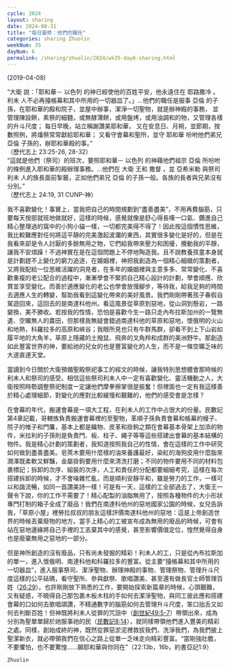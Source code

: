 ```yaml
---
cycle: 2024
layout: sharing
date: 2024-08-31
title: "每日靈修：他們的職任"
categories: sharing Zhuolin
weekNum: 35
dayNum: 6
permalink: /sharing/zhuolin/2024/wk35-day6-sharing.html
--- 
```

(2019-04-08)

“大衛 說：「耶和華－ 以色列 的神已經使他的百姓平安，他永遠住在 耶路撒冷 。 利未 人不必再擡帳幕和其中所用的一切器皿了。」...他們的職任是服事 亞倫 的子孫，在耶和華的殿和院子，並屋中辦事，潔淨一切聖物，就是辦神殿的事務， 並管理陳設餅，素祭的細麵，或無酵薄餅，或用盤烤，或用油調和的物，又管理各樣的升斗尺度； 每日早晚，站立稱謝讚美耶和華， 又在安息日、月朔，並節期，按數照例，將燔祭常常獻給耶和華； 又看守會幕和聖所，並守 耶和華 吩咐他們弟兄 亞倫 子孫的，辦耶和華殿的事。”  
（歷代志上 23:25-26, 28-32）  
“這就是他們（祭司）的班次，要照耶和華－ 以色列 的神藉他們祖宗 亞倫 所吩咐的條例進入耶和華的殿辦理事務。...他們在 大衛 王和 撒督 ，並 亞希米勒 與祭司 利未 人的族長面前掣籤，正如他們弟兄 亞倫 的子孫一般。各族的長者與兄弟沒有分別。”  
（歷代志上 24:19, 31 CUNP-神）

我不喜歡變化！事實上，當我把自己的時間規劃到“盡善盡美”，不用再費腦筋，只要每天按部就班地做就好，這樣的時候，感覺就像是舒心得長嘆一口氣、鑽進自己精心整理過的窩中的小狗小貓一樣，一切都完美得不得了！因此按這個慣性思維，我比較難應對任何將這平靜的完美激起波瀾的東西，其實很多變化是好的，但是在我看來卻是令人討厭的多餘無用之物，它們給我帶來壓力和困擾，攪動我的平靜，讓我不安煩躁！不過神實在是在這個問題上不停地陶造我。且不說教養孩童本身就是計劃趕不上變化的窮力追逐，在婚姻裡，神把我創造為一個精心細緻的策劃者，又將我配給一位思維活躍的洞見者，在多年的婚姻裡與主意多多、常常變化、不喜歡重複的老公配合的過程中，漸漸學會不緊抓自己精心設計的計劃，學會順應、欣賞並享受變化。而善於適應變化的老公也學會放慢腳步，等待我，給我足夠的時間去適應人生的轉變，幫助我看到這變化帶來的美好風景。我們剛剛帶著孩子春假自駕遊回來，這回去的是南達科他州。看這風景從草原到惡地，從山洞到懸岩，一路變換，美不勝收。若按我的性情，恐怕是喜歡今生一路只走內布拉斯加州的一覽無遺、空曠無人的農田，但那樣我無疑會錯過南達科他的草原和惡地，懷俄明的火山和地熱，科羅拉多的高原和峽谷；我眼所見也只有牛群馬群，卻看不到上下山岩如履平地的大角羊，草原上隱藏的土撥鼠、飛奔的叉角羚和成群的美洲野牛。那創造如此豐富世界的神，要給祂的兒女的也是豐富變化的人生，而不是一條空曠乏味的大道直達天堂。

當讀到今日關於大衛預備聖殿祭祀事工的經文的時候，讓我特別思想體會那時候的利未人和祭司的感受。相信這些祭司利未人中一定有喜歡變化、靈活機動之人，大衛按照時勢調整祭祀制度一定讓他們摩拳擦掌很是振奮！但裡面也一定有我這樣善於精心處理細節，對變化的應對比較緩慢和艱難的，他們的感受會是怎樣？

在會幕的年代，搬運會幕是一項大工程，在利未人的工作中占很大的份量。民數記第4章記載，哥轄族負責搬運會幕裡的至聖物，革順子孫負責會幕和帳幕的幔子、院子的帷子和門簾，基本上都是織物、皮革和掛鉤之類在會幕基本骨架上加添的物件，米拉利的子孫則是負責門、板、柱子、繩子等等這些搭建出會幕的基本結構的物件。我是精心計劃的策劃者，我知道按照我自己的性情，會在這樣的工作中研究如何做到盡善盡美。皂莢木要用什麼樣的油來養護最好，染紅的海狗皮用什麼脂來潤澤既柔軟又鮮豔，金屬掛鉤要用什麼來清洗打磨；不同的物件要用不同的材料包裹標記；拆卸的次序、組裝的次序，人工和責任的分配都要細細考究，這樣在每次搭建拆卸的時候，才不會噪雜忙亂，而是順利安靜平和，雖是勞力的工作，一樣可以和諧流暢，如同一首讚美詩一樣！可是有一天，這樣的工全部過去了，大衛王一聲令下說，你的工作不需要了！精心配製的油脂無用了，按照各種物件的大小形狀專門打制的箱子全成了廢品！我們在南達科他州的惡地國家公園的時候，女兒告訴我，「草原小屋」裡勞拉叔叔的朋友這樣評價南達科他州的惡地：這是上帝創造世界的時候丟棄廢物的地方。當手上精心的工被宣布成為無用的廢品的時候，可會有站在惡地邊緣將自己手裡的工丟棄其中的感覺，甚至影響價值定位，惶然覺得自身也是廢棄無用之惡地的一部分。

但是神所創造的沒有廢品，只有尚未發掘的精彩！利未人的工，只是從內布拉斯加的單一，進入懷俄明、南達科他和科羅拉多的豐富。從主要“擡帳幕和其中所用的一切器皿”，進入服事祭司、潔淨聖物、辦理神殿的事物、管理祭物、管理升斗尺度這樣的公平砝碼，看守聖所、參與獻祭、歌唱讚美、甚至還有做長官士師管理百姓（[26:29](https://www.biblegateway.com/passage/?search=歷代志上26.29&version=CUVMPT)）。也許剛剛放下熟悉的工作，要開始探索新篇章的時候，心頭艱難，又有疑惑，不曉得自己那包裹木板木柱的手如何去潔淨聖物，與同工彼此應和搭建會幕的口如何去歌唱頌讚，不精通數字的腦筋如何去管理升斗尺度，笨口拙舌又如何去判斷百姓！但神既將利未人從罪的咒詛中（[創世紀49:5-7](https://www.biblegateway.com/passage/?search=創世記49.5-7&version=CUVMPT)）帶領出來，成為分別為聖單單歸於祂服事祂的民（[民數記8:14](https://www.biblegateway.com/passage/?search=民數記8.14&version=CUVMPT)），就同樣帶領他們進入豐美的精彩之處。同樣，創始成終的神，既然從罪惡淤泥裡救拔我們，洗淨我們，為我們披上聖潔新衣，就必帶領我們在信心之路上從單一乏味走向精彩豐富。“當剛強壯膽，不要懼怕，也不要驚惶......願耶和華與你同在”（22:13b，16b，約書亞記1:9）

`Zhuolin`
